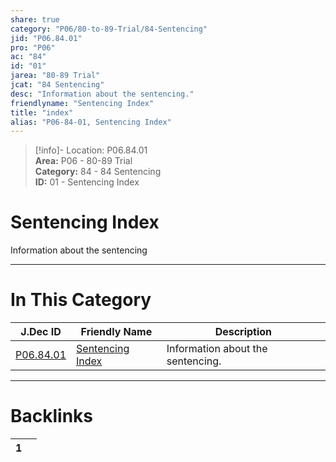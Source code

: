```yaml
---  
share: true  
category: "P06/80-to-89-Trial/84-Sentencing"  
jid: "P06.84.01"  
pro: "P06"  
ac: "84"  
id: "01"  
jarea: "80-89 Trial"  
jcat: "84 Sentencing"  
desc: "Information about the sentencing."  
friendlyname: "Sentencing Index"  
title: "index"  
alias: "P06-84-01, Sentencing Index"  
---  
```

>[!info]- Location: P06.84.01  
>**Area:** P06 - 80-89 Trial  
>**Category:** 84 - 84 Sentencing  
>**ID:** 01 - Sentencing Index  
  
# Sentencing Index  
  
Information about the sentencing  
   
  
  
---  
# In This Category  
  
| J.Dec ID                                                                              | Friendly Name                                                                                | Description                       |  
| ------------------------------------------------------------------------------------- | -------------------------------------------------------------------------------------------- | --------------------------------- |  
| [P06.84.01](index.md#) | [Sentencing Index](index.md#) | Information about the sentencing. |  
  
  
---  
# Backlinks  
<div><table class="dataview table-view-table"><thead class="table-view-thead"><tr class="table-view-tr-header"><th class="table-view-th"><span></span><span class="dataview small-text">1</span></th><th class="table-view-th"><span></span></th></tr></thead><tbody class="table-view-tbody"></tbody></table></div>